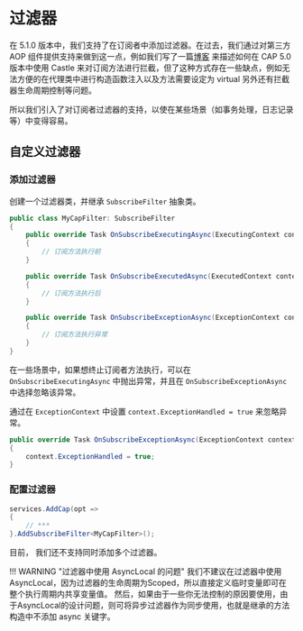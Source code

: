 # 过滤器

在 5.1.0 版本中，我们支持了在订阅者中添加过滤器。在过去，我们通过对第三方 AOP 组件提供支持来做到这一点，例如我们写了一篇[博客](https://www.cnblogs.com/savorboard/p/cap-castle.html) 来描述如何在 CAP 5.0 版本中使用 Castle 来对订阅方法进行拦截，但了这种方式存在一些缺点，例如无法方便的在代理类中进行构造函数注入以及方法需要设定为 virtual 另外还有拦截器生命周期控制等问题。

所以我们引入了对订阅者过滤器的支持，以使在某些场景（如事务处理，日志记录等）中变得容易。

## 自定义过滤器

### 添加过滤器

创建一个过滤器类，并继承 `SubscribeFilter` 抽象类。

```C#
public class MyCapFilter: SubscribeFilter
{
    public override Task OnSubscribeExecutingAsync(ExecutingContext context)
    {
        // 订阅方法执行前
    }

    public override Task OnSubscribeExecutedAsync(ExecutedContext context)
    {
        // 订阅方法执行后
    }

    public override Task OnSubscribeExceptionAsync(ExceptionContext context)
    {
        // 订阅方法执行异常
    }
}
```

在一些场景中，如果想终止订阅者方法执行，可以在 `OnSubscribeExecutingAsync` 中抛出异常，并且在 `OnSubscribeExceptionAsync` 中选择忽略该异常。

通过在 `ExceptionContext` 中设置 `context.ExceptionHandled = true` 来忽略异常。

```C#
public override Task OnSubscribeExceptionAsync(ExceptionContext context)
{
    context.ExceptionHandled = true;
}
```

### 配置过滤器

```C#
services.AddCap(opt =>
{
    // ***
}.AddSubscribeFilter<MyCapFilter>();
```

目前， 我们还不支持同时添加多个过滤器。

!!! WARNING "过滤器中使用 AsyncLocal 的问题"
    我们不建议在过滤器中使用AsyncLocal，因为过滤器的生命周期为Scoped，所以直接定义临时变量即可在整个执行周期内共享变量值。
    然后，如果由于一些你无法控制的原因要使用，由于AsyncLocal的设计问题，则可将异步过滤器作为同步使用，也就是继承的方法构造中不添加 async 关键字。
